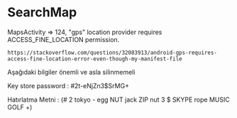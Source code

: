 # SearchMap

MapsActivity => 124, "gps" location provider requires ACCESS_FINE_LOCATION permission.

    https://stackoverflow.com/questions/32083913/android-gps-requires-access-fine-location-error-even-though-my-manifest-file

Aşağıdaki bilgiler önemli ve asla silinmemeli

Key store password : #2t-eNjZn3$SrMG+ 

Hatırlatma Metni   : (# 2 tokyo - egg NUT jack ZIP nut 3 $ SKYPE rope MUSIC GOLF +)
